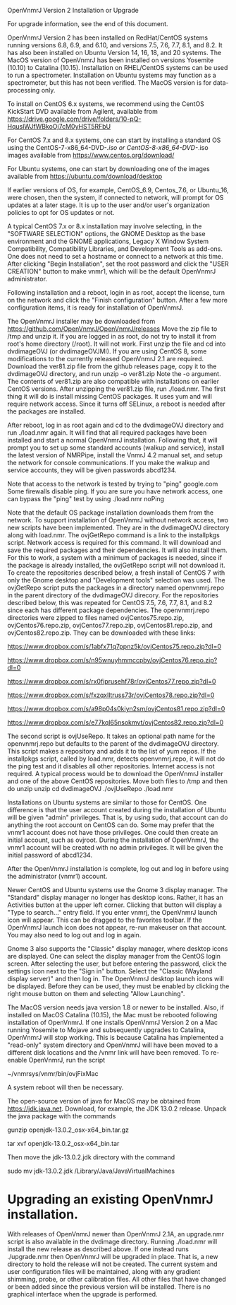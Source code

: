 
OpenVnmrJ Version 2 Installation or Upgrade

For upgrade information, see the end of this document.

OpenVnmrJ Version 2 has been installed on RedHat/CentOS systems running
versions 6.8, 6.9, and 6.10, and versions 7.5, 7.6, 7.7, 8.1, and 8.2.
It has also been installed on Ubuntu Version 14, 16, 18, and 20 systems.
The MacOS version of OpenVnmrJ has been installed on versions Yosemite (10.10)
to Catalina (10.15). Installation on RHEL/CentOS systems can be used to
run a spectrometer. Installation on Ubuntu systems may function as a
spectrometer, but this has not been verified.  The MacOS version is for
data-processing only.

To install on CentOS 6.x systems, we recommend using the CentOS KickStart
DVD available from Agilent, available from
https://drive.google.com/drive/folders/10-pQ-HquslWJfWBkoOj7cM0yHST5RFbU 

For CentOS 7.x and 8.x systems, one can start by installing a standard
OS using the CentOS-7-x86_64-DVD-*.iso or CentOS-8-x86_64-DVD-*.iso images
available from https://www.centos.org/download/

For Ubuntu systems, one can start by downloading one of the images available
from https://ubuntu.com/download/desktop

If earlier versions of OS, for example, CentOS_6.9, Centos_7.6, or
Ubuntu_16, were chosen, then the system, if connected to network, will
prompt for OS updates at a later stage.  It is up to the user and/or
user's organization policies to opt for OS updates or not.

A typical CentOS 7.x or 8.x installation may involve selecting, in the
"SOFTWARE SELECTION" options, the GNOME Desktop as the base environment
and the GNOME applications, Legacy X Window System Compatibility,
Compatibility Libraries, and Development Tools as add-ons. One does
not need to set a hostname or connect to a network at this time.
After clicking "Begin Installation", set the root password and click
the "USER CREATION" button to make vnmr1, which will be the default
OpenVnmrJ administrator.

Following installation and a reboot, login in as root, accept the license,
turn on the network and click the "Finish configuration" button. After a
few more configuration items, it is ready for installation of OpenVnmrJ.

The OpenVnmrJ installer may be downloaded from
  https://github.com/OpenVnmrJ/OpenVnmrJ/releases
Move the zip file to /tmp and unzip it.  If you are logged in
as root, do not try to install it from root's home directory (/root). It will
not work. First unzip the file and cd into dvdimageOVJ (or dvdimageOVJMI).
If you are using CentOS 8, some modifications to the currently released
OpenVnmrJ 2.1 are required. Download the ver81.zip file from the github
releases page, copy it to the dvdimageOVJ directory, and run
  unzip -o ver81.zip
Note the -o argument. The contents of ver81.zip are also compatible with
installations on earlier CentOS versions. After unzipping the ver81.zip file,
run ./load.nmr.  The first thing it will do is install missing CentOS
packages. It uses yum and will require network access. Since it turns off
SELinux, a reboot is needed after the packages are installed.

After reboot, log in as root
again and cd to the dvdimageOVJ directory and run ./load.nmr again. It will
find that all required packages have been installed and start a normal
OpenVnmrJ installation. Following that, it will prompt you to set up
some standard accounts (walkup and service), install the latest version
of NMRPipe, install the VnmrJ 4.2 manual set, and setup the network for
console communications. If you make the walkup and service accounts, they
will be given passwords abcd1234.

Note that access to the network is tested by trying to "ping" google.com 
Some firewalls disable ping. If you are sure you have network access,
one can bypass the "ping" test by using
   ./load.nmr noPing

Note that the default OS package installation downloads them from the
network.  To support installation of OpenVnmrJ without network access, two
new scripts have been implemented. They are in the dvdimageOVJ directory
along with load.nmr. The ovjGetRepo command is a link to the installpkgs
script. Network access is required for this command. It will download
and save the required packages and their dependencies. It will also
install them. For this to work, a system with a minimum of packages is
needed, since if the package is already installed, the ovjGetRepo script
will not download it.  To create the repositories described below, a fresh
install of CentOS 7 with only the Gnome desktop and "Development tools"
selection was used. The ovjGetRepo script puts the packages in a directory
named openvnmrj.repo in the parent directory of the dvdimageOVJ direcory.
For the repositories described below, this was repeated for CentOS 7.5,
7.6, 7.7, 8.1, and 8.2 since each has different package dependencies.  The
openvnmrj.repo directories were zipped to files named ovjCentos75.repo.zip,
ovjCentos76.repo.zip, ovjCentos77.repo.zip, ovjCentos81.repo.zip, and
ovjCentos82.repo.zip.  They can be downloaded with these links:

   https://www.dropbox.com/s/1abfx71q7ppnz5k/ovjCentos75.repo.zip?dl=0

   https://www.dropbox.com/s/n95wnuyhmmccpby/ovjCentos76.repo.zip?dl=0

   https://www.dropbox.com/s/rx0fiprusehf78r/ovjCentos77.repo.zip?dl=0

   https://www.dropbox.com/s/fxzqxlltruss73r/ovjCentos78.repo.zip?dl=0

   https://www.dropbox.com/s/a98p04s0kiyn2sm/ovjCentos81.repo.zip?dl=0

   https://www.dropbox.com/s/e77kql65nsokmvt/ovjCentos82.repo.zip?dl=0

The second script is ovjUseRepo. It takes an optional path name for the
openvnmrj.repo but defaults to the parent of the dvdimageOVJ directory.
This script makes a repository and adds it to the list of yum repos.
If the installpkgs script, called by load.nmr, detects openvnmrj.repo,
it will not do the ping test and it disables all other repositories.
Internet access is not required. A typical process would be to download
the OpenVnmrJ installer and one of the above CentOS repositories. Move
both files to /tmp and then do
   unzip <OpenVnmrJ installer>
   unzip <CentOS repository>
   cd dvdimageOVJ
   ./ovjUseRepo
   ./load.nmr

Installations on Ubuntu systems are similar to those for CentOS.
One difference is that the user account created during the installation
of Ubuntu will be given "admin" privileges. That is, by using sudo,
that account can do anything the root account on CentOS can do.
Some may prefer that the vnmr1 account does not have those privileges.
One could then create an initial account, such as ovjroot.  During the
installation of OpenVnmrJ, the vnmr1 account will be created with no
admin privileges. It will be given the initial password of abcd1234.

After the OpenVnmrJ installation is complete, log out and log in before using
the administrator (vnmr1) account.

Newer CentOS and Ubuntu systems use the Gnome 3 display manager.
The "Standard" display manager no longer has desktop icons. Rather, it has
an Activities button at the upper left corner. Clicking that button will
display a "Type to search..." entry field. If you enter vnmrj, the
OpenVnmrJ launch icon will appear. This can be dragged to the favorites
toolbar. If the OpenVnmrJ launch icon does not appear, re-run makeuser on
that account. You may also need to log out and log in again.

Gnome 3 also supports the "Classic" display manager, where desktop icons
are displayed. One can select the display manager from the CentOS login screen.
After selecting the user, but before entering the password, click the settings
icon next to the "Sign in" button. Select the "Classic (Wayland display server)"
and then log in. The OpenVnmrJ desktop launch icons will be displayed. Before
they can be used, they must be enabled by clicking the right mouse button on
them and selecting "Allow Launching".


The MacOS version needs java version 1.8 or newer to be installed.
Also, if installed on MacOS Catalina (10.15), the Mac must be rebooted
following installation of OpenVnmrJ. If one installs OpenVnmrJ Version 2
on a Mac running Yosemite to Mojave and subsequently upgrades to Catalina,
OpenVnmrJ will stop working. This is because Catalina has implemented a
"read-only" system directory and OpenVnmrJ will have been moved to a different
disk locations and the /vnmr link will have been removed. To re-enable
OpenVnmrJ, run the script

  ~/vnmrsys/vnmr/bin/ovjFixMac

A system reboot will then be necessary.

The open-source version of java for MacOS may be obtained from https://jdk.java.net.
Download, for example, the JDK 13.0.2 release. Unpack the java package with the commands

  gunzip openjdk-13.0.2_osx-x64_bin.tar.gz

  tar xvf openjdk-13.0.2_osx-x64_bin.tar

Then move the jdk-13.0.2.jdk directory with the command

  sudo mv jdk-13.0.2.jdk /Library/Java/JavaVirtualMachines


Upgrading an existing OpenVnmrJ installation.
=============================================

With releases of OpenVnmrJ newer than OpenVnmrJ 2.1A, an upgrade.nmr script
is also available in the dvdimage directory. Running ./load.nmr will
install the new release as described above. If one instead runs
  ./upgrade.nmr
then OpenVnmrJ will be upgraded in place. That is, a new directory to hold
the release will not be created. The current system and user configuration
files will be maintained, along with any gradient shimming, probe, or
other calibration files. All other files that have changed or been added
since the previous version will be installed. There is no graphical
interface when the upgrade is performed.
